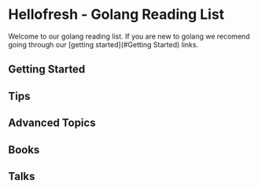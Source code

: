 # Hellofresh - Golang Reading List

Welcome to our golang reading list. If you are new to golang we recomend going through our [getting started](#Getting Started) links.

## Getting Started

## Tips

## Advanced Topics

## Books

## Talks
